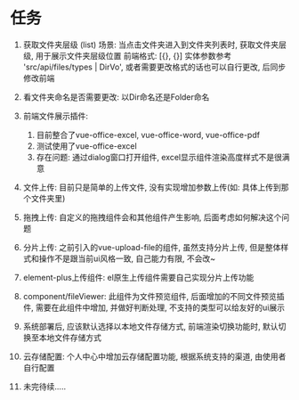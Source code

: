 # 任务
1. 获取文件夹层级 (list)
   场景: 当点击文件夹进入到文件夹列表时, 获取文件夹层级, 用于展示文件夹层级位置
   前端格式: [{}, {}] 实体参数参考 'src/api/files/types | DirVo', 或者需要更改格式的话也可以自行更改, 后同步修改前端
2. 看文件夹命名是否需要更改: 以Dir命名还是Folder命名
3. 前端文件展示插件: 
   1) 目前整合了vue-office-excel, vue-office-word, vue-office-pdf
   2) 测试使用了vue-office-excel
   3) 存在问题: 通过dialog窗口打开组件, excel显示组件渲染高度样式不是很满意

4. 文件上传: 目前只是简单的上传文件, 没有实现增加参数上传(如: 具体上传到那个文件夹里)
5. 拖拽上传: 自定义的拖拽组件会和其他组件产生影响, 后面考虑如何解决这个问题
6. 分片上传: 之前引入的vue-upload-file的组件, 虽然支持分片上传, 但是整体样式和操作不是跟当前ui风格一致, 自己能力有限, 不会改~
7. element-plus上传组件: el原生上传组件需要自己实现分片上传功能 
8. component/fileViewer: 此组件为文件预览组件, 后面增加的不同文件预览插件, 需要在此组件中增加, 并做好判断处理, 不支持的类型可以给友好的ui展示
9. 系统部署后, 应该默认选择以本地文件存储方式, 前端渲染切换功能时, 默认切换至本地文件存储方式
10. 云存储配置: 个人中心中增加云存储配置功能, 根据系统支持的渠道, 由使用者自行配置
11. 未完待续.....